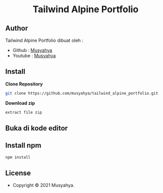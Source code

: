 <h1 align="center">Tailwind Alpine Portfolio</h1>

## Author

Tailwind Alpine Portfolio dibuat oleh :

- Github : <a href="https://github.com/musyahya/tailwind_alpine_portfolio"> Musyahya </a>
- Youtube : <a href="https://www.youtube.com/channel/UC1iCvpMssrHnUsWKEe2cOag"> Musyahya </a>

## Install

**Clone Repository**

```bash
git clone https://github.com/musyahya/tailwind_alpine_portfolio.git
```

**Download zip**

```bash
extract file zip
```

## Buka di kode editor


## Install npm

```bash
npm install
```

## License

- Copyright © 2021 Musyahya.
